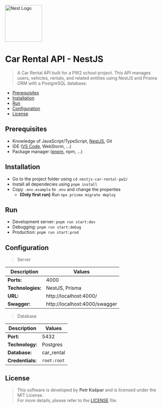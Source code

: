 <a href="http://nestjs.com/" target="blank"><img src="https://nestjs.com/img/logo-small.svg" width="120" alt="Nest Logo" /></a>

# Car Rental API - NestJS

> A Car Rental API built for a PW2 school project. This API manages users, vehicles, rentals, and related entities using NestJS and Prisma ORM with a PostgreSQL database.

- [Prerequisites](#Prerequisites)
- [Installation](#Installation)
- [Run](#Run)
- [Configuration](#Configuration)
- [License](#License)

## Prerequisites

- Knowledge of JavaScript/TypeScript, [NestJS](https://nestjs.com/), Git
- IDE ([VS Code](https://code.visualstudio.com/), WebStorm, ...)
- Package manager ([pnpm](https://pnpm.io/installation), npm, ...)

## Installation

- Go to the project folder using `cd nestjs-car-rental-pw2/`
- Install all dependecies using `pnpm install`
- Copy `.env.example` to `.env` and change the properties
  - **(Only first run)** Run `npx prisma migrate deploy`

## Run

- Development server: `pnpm run start:dev`
- Debugging: `pnpm run start:debug`
- Production: `pnpm run start:prod`

## Configuration

> Server

| Description       | Values                        |
| ----------------- | ----------------------------- |
| **Ports:**        | 4000                          |
| **Technologies:** | NestJS, Prisma                |
| **URL:**          | http://localhost:4000/        |
| **Swagger:**      | http://localhost:4000/swagger |

> Database

| Description      | Values      |
| ---------------- | ----------- |
| **Port:**        | 5432        |
| **Technology:**  | Postgres    |
| **Database:**    | car_rental  |
| **Credentials:** | `root:root` |

## License

> This software is developed by **Petr Kašpar** and is licensed under the MIT License.  
> For more details, please refer to the [LICENSE](./LICENSE) file.
